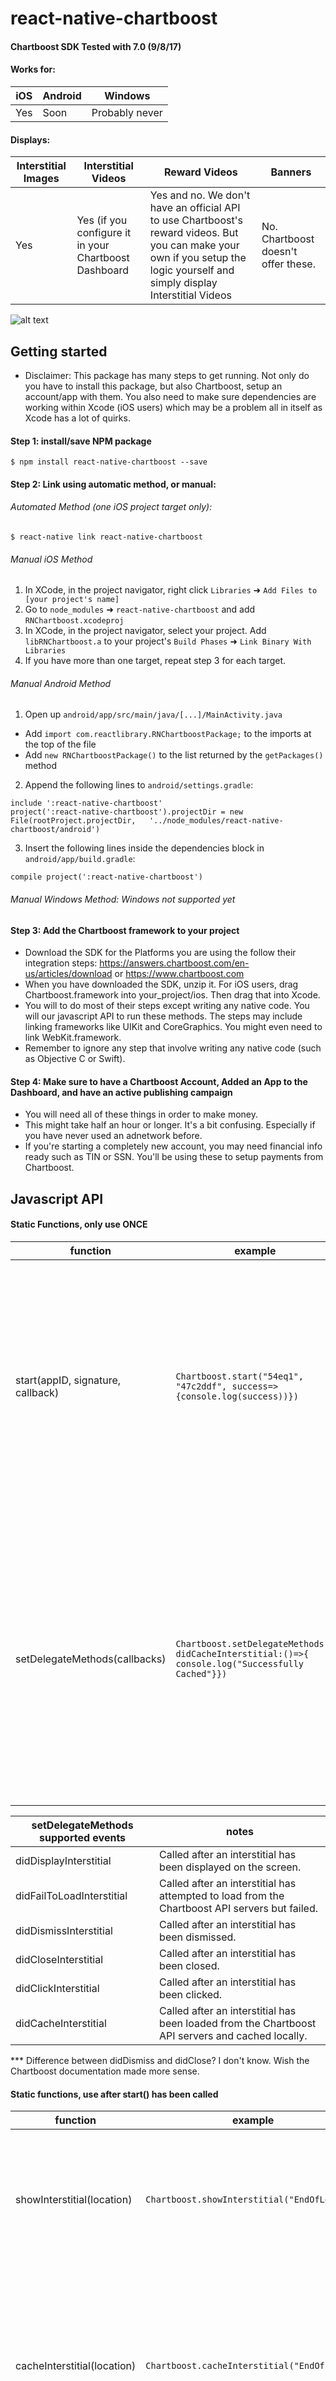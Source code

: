 
# react-native-chartboost

#### Chartboost SDK Tested with 7.0 (9/8/17)

#### Works for:
| iOS | Android | Windows |
|----|----|----|
| Yes | Soon | Probably never |

#### Displays:
| Interstitial Images | Interstitial Videos | Reward Videos | Banners |
| ------------------- | ------------------- | ------------- | ------- |
| Yes | Yes (if you configure it in your Chartboost Dashboard | Yes and no. We don't have an official API to use Chartboost's reward videos. But you can make your own if you setup the logic yourself and simply display Interstitial Videos | No. Chartboost doesn't offer these. |

![alt text](https://raw.githubusercontent.com/kjellconnelly/react-native-chartboost/master/ExampleView_ios.gif "ExampleView iOS")

## Getting started
- Disclaimer: This package has many steps to get running. Not only do you have to install this package, but also Chartboost, setup an account/app with them. You also need to make sure dependencies are working within Xcode (iOS users) which may be a problem all in itself as Xcode has a lot of quirks.
#### Step 1: install/save NPM package
`$ npm install react-native-chartboost --save`

#### Step 2: Link using automatic method, or manual:
###### Automated Method (one iOS project target only):
`$ react-native link react-native-chartboost`
###### Manual iOS Method
1. In XCode, in the project navigator, right click `Libraries` ➜ `Add Files to [your project's name]`
2. Go to `node_modules` ➜ `react-native-chartboost` and add `RNChartboost.xcodeproj`
3. In XCode, in the project navigator, select your project. Add `libRNChartboost.a` to your project's `Build Phases` ➜ `Link Binary With Libraries`
4. If you have more than one target, repeat step 3 for each target.
###### Manual Android Method
1. Open up `android/app/src/main/java/[...]/MainActivity.java`
- Add `import com.reactlibrary.RNChartboostPackage;` to the imports at the top of the file
- Add `new RNChartboostPackage()` to the list returned by the `getPackages()` method
2. Append the following lines to `android/settings.gradle`:
```
include ':react-native-chartboost'
project(':react-native-chartboost').projectDir = new File(rootProject.projectDir, 	'../node_modules/react-native-chartboost/android')
```
3. Insert the following lines inside the dependencies block in `android/app/build.gradle`:
```
compile project(':react-native-chartboost')
```
###### Manual Windows Method: Windows not supported yet
#### Step 3: Add the Chartboost framework to your project
- Download the SDK for the Platforms you are using the follow their integration steps: https://answers.chartboost.com/en-us/articles/download or https://www.chartboost.com
- When you have downloaded the SDK, unzip it. For iOS users, drag Chartboost.framework into your_project/ios. Then drag that into Xcode.
- You will to do most of their steps except writing any native code. You will our javascript API to run these methods. The steps may include linking frameworks like UIKit and CoreGraphics. You might even need to link WebKit.framework.
- Remember to ignore any step that involve writing any native code (such as Objective C or Swift).

#### Step 4: Make sure to have a Chartboost Account, Added an App to the Dashboard, and have an active publishing campaign
- You will need all of these things in order to make money.
- This might take half an hour or longer. It's a bit confusing. Especially if you have never used an adnetwork before.
- If you're starting a completely new account, you may need financial info ready such as TIN or SSN. You'll be using these to setup payments from Chartboost.

## Javascript API
#### Static Functions, only use ONCE
| function | example | notes |
| -------- | ------- | ----- |
|start(appID, signature, callback) | `Chartboost.start("54eq1", "47c2ddf", success=>{console.log(success))}) ` | Get your appID and signature from the Chartboost dashboard. Success will be false if you're unable to connect to the server, you have incorrect arguments, or something else. Update UI accordingly.
| setDelegateMethods(callbacks)| `Chartboost.setDelegateMethods({ didCacheInterstitial:()=>{ console.log("Successfully Cached"}})` | You can ignore this function if you don't care about being notified when certain things happen. Or you can add 1, 2, or any number of keys/values to this object for different events. Different events are explained below |

| setDelegateMethods supported events | notes |
| ----------------------------------- | ----- |
| didDisplayInterstitial | Called after an interstitial has been displayed on the screen. |
| didFailToLoadInterstitial | Called after an interstitial has attempted to load from the Chartboost API servers but failed. |
| didDismissInterstitial | Called after an interstitial has been dismissed. |
| didCloseInterstitial | Called after an interstitial has been closed. |
| didClickInterstitial | Called after an interstitial has been clicked. |
| didCacheInterstitial | Called after an interstitial has been loaded from the Chartboost API servers and cached locally. |
*** Difference between didDismiss and didClose? I don't know. Wish the Chartboost documentation made more sense.

#### Static functions, use after start() has been called

| function | example | notes |
| -------- | ------- | ----- |
| showInterstitial(location) | `Chartboost.showInterstitial("EndOfLevel")` | We recommend caching interstitials first. Otherwise, there may be a slight delay before you are able to display them |
| cacheInterstitial(location) | `Chartboost.cacheInterstitial("EndOfLevel")` | Caching will help improve performance. Preferably cache a few seconds to a minute before you will be showing the interstitial to reduce data usage, and improve performance. |
*** what is location? This is a string you will use to when it comes to tracking ads. You could pass in an empty string even, but if you want to see more accurate statistics on the Chartboost dashboard, enter in proper strings to help you understand your audience better.

## Example Usage
```javascript
import React, { Component } from 'react'
import { View, Button, TouchableOpacity, Text, Platform, ScrollView, StatusBar} from 'react-native'
import Chartboost from './index'
// you will import Chartboost from 'react-native-chartboost'

export default class ExampleView extends React.Component {
	constructor(props) {
		super(props)
		this.state = {
			chartboostStarted:undefined,
			manyCallbacksStatus:"...",
			interstitialCached:"Not manually cached",
			statusBarHidden:false,
		}
	}

	componentDidMount() {
		Chartboost.setDelegateMethods({
			didCacheInterstitial:(location)=>{
				this.setState({interstitialCached:"Successfully Cached: " + location})
			},
			didDisplayInterstitial:(location)=>{
				this.setState({manyCallbacksStatus:"Did Display Interstitial",statusBarHidden:true})
			},
			didFailToLoadInterstitial:(location)=>{
				this.setState({manyCallbacksStatus:"Failed to load Interstitial"})
			},
			didDismissInterstitial:(location)=>{
				this.setState({manyCallbacksStatus:"Interstitial dismissed",statusBarHidden:false})
			},
			didCloseInterstitial:(location)=>{
				this.setState({manyCallbacksStatus:"Interstitial closed",statusBarHidden:false})
			},
			didClickInterstitial:(location)=>{
				this.setState({manyCallbacksStatus:"Interstitial clicked - You rich!",statusBarHidden:false})
			}
		})
		Chartboost.start("5403bd3889b0bb6d9ff085b1", "47c2ddfe01dd7c4e535ae15902dd85ec70bdb672", (success)=>{
			this.setState({chartboostStarted:success})
		})
	}

	render() {
		return (
			<View style={{flex:1}}>
				<StatusBar hidden={this.state.statusBarHidden} />
				<ScrollView>
					<Text style={{marginTop:20,textAlign:"center"}}>
						{this.state.chartboostStarted ? "Chartboost has successfully loaded" :
							(this.state.chartboostStarted == false ? "Chartboost failed to load" : "Loading Chartboost. . .")}
					</Text>
					{(this.state.chartboostStarted == true) &&
						<View>
							<View style={styles.piece}>
								<Button title="Show Interstitial" onPress={()=>{
									Chartboost.showInterstitial("My Location")
								}} />
								<Text style={{textAlign:"center",color:"red",fontSize:16}}>
									Callbacks Status:
								</Text>
								<Text style={{textAlign:"center",fontSize:14,marginBottom:14}}>
									{this.state.manyCallbacksStatus}
								</Text>
							</View>
							<View style={styles.piece}>
								<Button title="Cache Interstitial" onPress={()=>{
									this.setState({interstitialCached:"Caching..."})
									Chartboost.cacheInterstitial("My Location")
								}} />
								<Text style={{textAlign:"center"}}>
									{this.state.interstitialCached}
								</Text>
							</View>
						</View>
					}
				</ScrollView>
			</View>
		)
	}
}

const styles = {
	piece: {
		padding:4,
		marginVertical:16,
		marginHorizontal:8,
		backgroundColor:"rgb(179, 179, 179)",
		borderRadius:8,
	}
}
```
